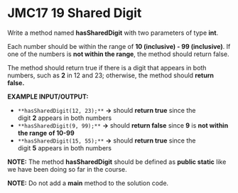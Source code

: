 # JMC17 19 Shared Digit

Write a method named **hasSharedDigit** with two parameters of type **int**. 

Each number should be within the range of **10 (inclusive) - 99 (inclusive)**. If one of the numbers is **not within the range**, the method should return false.

The method should return true if there is a digit that appears in both numbers, such as **2** in 12 and 23; otherwise, the method should **return false.**


**EXAMPLE INPUT/OUTPUT:**

- `**hasSharedDigit(12, 23);**` **→** should **return true** since the digit **2** appears in both numbers
- `**hasSharedDigit(9, 99);**` **→** should **return false** since **9** is **not within the range** **of 10-99**
- `**hasSharedDigit(15, 55);**` **→** should **return true** since the digit **5** appears in both numbers


**NOTE:** The method **hasSharedDigit​** should be defined as **public static** like we have been doing so far in the course.

**NOTE:** Do not add a **main** method to the solution code.
